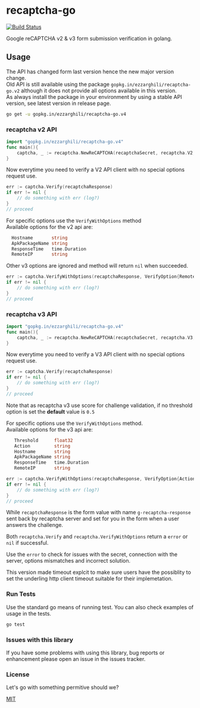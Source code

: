 # recaptcha-go

[![Build Status](https://travis-ci.org/ezzarghili/recaptcha-go.svg?branch=master)](https://travis-ci.org/ezzarghili/recaptcha-go)

Google reCAPTCHA v2 & v3 form submission verification in golang.

## Usage

The API has changed form last version hence the new major version change.  
Old API is still available using the package `gopkg.in/ezzarghili/recaptcha-go.v2` although it does not provide all options available in this version.  
As always install the package in your environment by using a stable API version, see latest version in release page.

```bash
go get -u gopkg.in/ezzarghili/recaptcha-go.v4
```

### recaptcha v2 API

```go
import "gopkg.in/ezzarghili/recaptcha-go.v4"
func main(){
    captcha, _ := recaptcha.NewReCAPTCHA(recaptchaSecret, recaptcha.V2, 10*time.Second) // for v2 API get your secret from https://www.google.com/recaptcha/admin
}
```

Now everytime you need to verify a V2 API client with no special options request use.

```go
err := captcha.Verify(recaptchaResponse)
if err != nil {
    // do something with err (log?)
}
// proceed
```

For specific options use the `VerifyWithOptions` method  
Available options for the v2 api are:

```go
  Hostname       string
  ApkPackageName string
  ResponseTime   time.Duration
  RemoteIP       string
```

Other v3 options are ignored and method will return `nil` when succeeded.

```go
err := captcha.VerifyWithOptions(recaptchaResponse, VerifyOption{RemoteIP: "123.123.123.123"})
if err != nil {
    // do something with err (log?)
}
// proceed
```

### recaptcha v3 API

```go
import "gopkg.in/ezzarghili/recaptcha-go.v4"
func main(){
    captcha, _ := recaptcha.NewReCAPTCHA(recaptchaSecret, recaptcha.V3, 10*time.Second) // for v3 API use https://g.co/recaptcha/v3 (apperently the same admin UI at the time of writing)
}
```

Now everytime you need to verify a V3 API client with no special options request use.

```go
err := captcha.Verify(recaptchaResponse)
if err != nil {
    // do something with err (log?)
}
// proceed
```
Note that as recaptcha v3 use score for challenge validation, if no threshold option is set the **default** value is `0.5`

For specific options use the `VerifyWithOptions` method.  
Available options for the v3 api are:

```go
   Threshold      float32
   Action         string
   Hostname       string
   ApkPackageName string
   ResponseTime   time.Duration
   RemoteIP       string
```

```go
err := captcha.VerifyWithOptions(recaptchaResponse, VerifyOption{Action: "hompage", Threshold: 0.8})
if err != nil {
    // do something with err (log?)
}
// proceed
```

While `recaptchaResponse` is the form value with name `g-recaptcha-response` sent back by recaptcha server and set for you in the form when a user answers the challenge.

Both `recaptcha.Verify` and `recaptcha.VerifyWithOptions` return a `error` or `nil` if successful.

Use the `error` to check for issues with the secret, connection with the server, options mismatches and incorrect solution.

This version made timeout explcit to make sure users have the possiblity to set the underling http client timeout suitable for their implemetation.

### Run Tests

Use the standard go means of running test.
You can also check examples of usage in the tests.

```bash
go test
```

### Issues with this library

If you have some problems with using this library, bug reports or enhancement please open an issue in the issues tracker.

### License

Let's go with something permitive should we?

[MIT](https://choosealicense.com/licenses/mit/)
